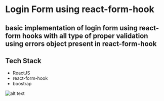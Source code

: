 # Login Form using react-form-hook

## basic implementation of login form using react-form hooks with all type of proper validation using errors object present in react-form-hook

## Tech Stack

<ul>
    <li>ReactJS</li>
    <li>react-form-hook</li>
    <li>boostrap</li>
</ul>

![alt text]("./Login_validations.gif")
